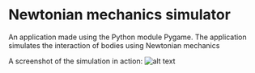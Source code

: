 # Newtonian mechanics simulator
An application made using the Python module Pygame. The application simulates the interaction of bodies using Newtonian mechanics

A screenshot of the simulation in action:
![alt text](https://github.com/Lofkvist/Newtonian_mechanics_simulator/blob/main/sim_in_action.png?raw=true)
